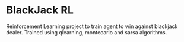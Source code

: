 # BlackJack RL

Reinforcement Learning project to train agent to win against blackjack dealer. Trained using qlearning, montecarlo and sarsa algorithms. 